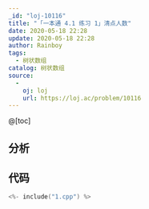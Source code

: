 ```yaml
---
_id: "loj-10116"
title: "「一本通 4.1 练习 1」清点人数"
date: 2020-05-18 22:28
update: 2020-05-18 22:28
author: Rainboy
tags:
  - 树状数组
catalog: 树状数组
source: 
  - 
    oj: loj
    url: https://loj.ac/problem/10116
---
```



@[toc]
## 分析



## 代码

```c
<%- include("1.cpp") %>
```
